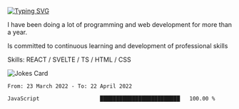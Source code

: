 [![Typing SVG](https://readme-typing-svg.herokuapp.com?font=Turret+Road&height=30&lines=HI!+I%60m+Frontend+Developer)](https://git.io/typing-svg)

I have been doing a lot of programming and web development for more than a year.

Is committed to continuous learning and development of professional skills

Skills: REACT / SVELTE / TS / HTML / CSS

![Jokes Card](https://readme-jokes.vercel.app/api?theme=react)

<!--START_SECTION:waka-->

```text
From: 23 March 2022 - To: 22 April 2022

JavaScript                   █████████████████████████   100.00 %
```

<!--END_SECTION:waka-->
